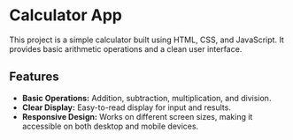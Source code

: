 # Calculator App

This project is a simple calculator built using HTML, CSS, and JavaScript. It provides basic arithmetic operations and a clean user interface.

## Features

- **Basic Operations:** Addition, subtraction, multiplication, and division.
- **Clear Display:** Easy-to-read display for input and results.
- **Responsive Design:** Works on different screen sizes, making it accessible on both desktop and mobile devices.
